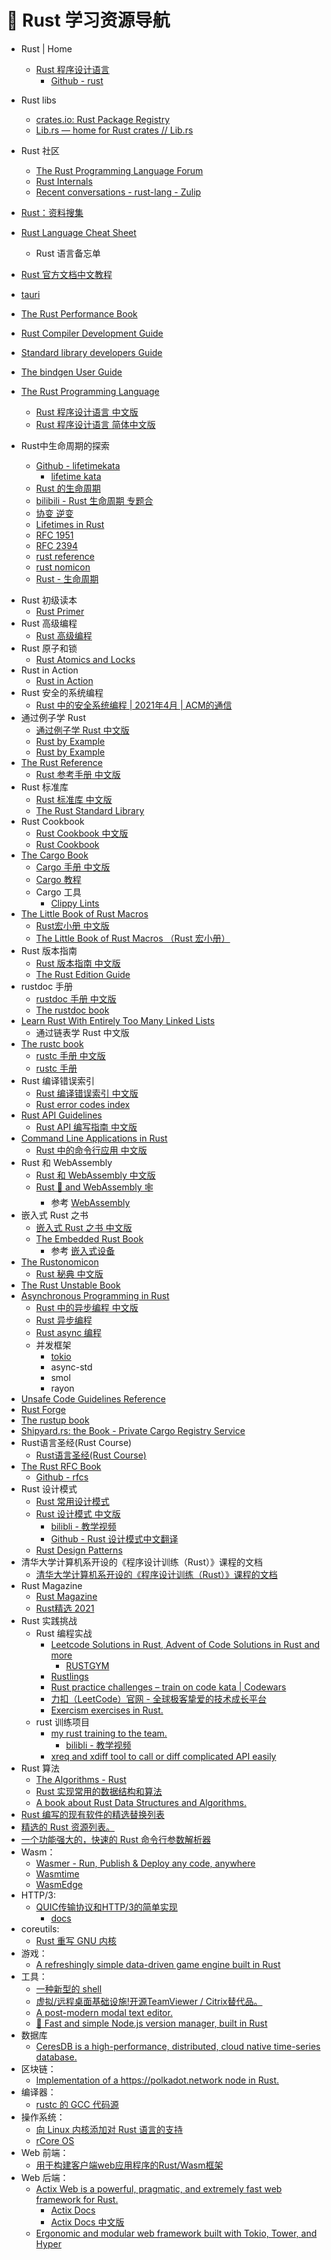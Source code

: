 # 🦀 Rust 学习资源导航

- Rust | Home
  - [Rust 程序设计语言](https://www.rust-lang.org/zh-CN/)
    - [Github - rust](https://github.com/rust-lang/rust)
- Rust libs
  - [crates.io: Rust Package Registry](https://crates.io)
  - [Lib.rs — home for Rust crates // Lib.rs](https://lib.rs/)
- Rust 社区
  - [The Rust Programming Language Forum](https://users.rust-lang.org/)
  - [Rust Internals](https://internals.rust-lang.org)
  - [Recent conversations - rust-lang - Zulip](https://rust-lang.zulipchat.com)

- [Rust：资料搜集](https://www.yuque.com/zhoujiping/programming/rust-materials)
- [Rust Language Cheat Sheet](https://cheats.rs/)
  - Rust 语言备忘单
- [Rust 官方文档中文教程](https://rustwiki.org/)
- [tauri](https://tauri.app/zh-cn/)
- [The Rust Performance Book](https://nnethercote.github.io/perf-book/title-page.html)
- [Rust Compiler Development Guide](https://rustc-dev-guide.rust-lang.org/)
- [Standard library developers Guide](https://std-dev-guide.rust-lang.org/)
- [The bindgen User Guide](https://rust-lang.github.io/rust-bindgen/)
- [The Rust Programming Language](https://doc.rust-lang.org/book/)
  - [Rust 程序设计语言 中文版](https://rustwiki.org/zh-CN/book/)
  - [Rust 程序设计语言 简体中文版](https://kaisery.github.io/trpl-zh-cn/)

- Rust中生命周期的探索
  - [Github - lifetimekata]
    - [lifetime kata]
  - [Rust 的生命周期]
  - [bilibili - Rust 生命周期 专题合]
  - [协变 逆变]
  - [Lifetimes in Rust]
  - [RFC 1951]
  - [RFC 2394]
  - [rust reference]
  - [rust nomicon]
  - [Rust - 生命周期]

[Github - lifetimekata]: <https://github.com/tfpk/lifetimekata>
[lifetime kata]: <https://tfpk.github.io/lifetimekata/>
[Rust 的生命周期]: <https://hashrust.com/blog/lifetimes-in-rust/>
[bilibili - Rust 生命周期 专题合]: <https://www.bilibili.com/video/BV1az4y1e7jA/>
[协变 逆变]: <https://www.cnblogs.com/allmignt/p/12353746.html>
[Lifetimes in Rust]: <https://blog.thoughtram.io/lifetimes-in-rust/>
[RFC 1951]: <https://rust-lang.github.io/rfcs/1951-expand-impl-trait.html>
[RFC 2394]: <https://rust-lang.github.io/rfcs/2394-async_await.html>
[rust reference]: <https://rustwiki.org/zh-CN/reference/subtyping.html>
[rust nomicon]: <https://nomicon.purewhite.io/subtyping.html>
[Rust - 生命周期]: <https://rustcc.cn/article?id=0d606476-0a98-4f5a-afba-951f999408e6>

- Rust 初级读本
  - [Rust Primer](https://rustcc.gitbooks.io/rustprimer/content/)
- Rust 高级编程
  - [Rust 高级编程](https://learnku.com/docs/nomicon/2018)
- Rust 原子和锁
  - [Rust Atomics and Locks](https://atomics.rs/)
- Rust in Action
  - [Rust in Action](https://livebook.manning.com/book/rust-in-action/)
- Rust 安全的系统编程
  - [Rust 中的安全系统编程 | 2021年4月 | ACM的通信](https://cacm.acm.org/magazines/2021/4/251364-safe-systems-programming-in-rust/fulltext)
- 通过例子学 Rust
  - [通过例子学 Rust 中文版](https://rustwiki.org/zh-CN/rust-by-example/)
  - [Rust by Example](https://doc.rust-lang.org/stable/rust-by-example/)
  - [Rust by Example](https://doc.rust-lang.org/rust-by-example/index.html)
- [The Rust Reference](https://doc.rust-lang.org/reference/index.html)
  - [Rust 参考手册 中文版](https://rustwiki.org/zh-CN/reference/)
- Rust 标准库
  - [Rust 标准库 中文版](https://rustwiki.org/zh-CN/std/)
  - [The Rust Standard Library](https://doc.rust-lang.org/std/index.html)
- Rust Cookbook
  - [Rust Cookbook 中文版](https://rustwiki.org/zh-CN/rust-cookbook/)
  - [Rust Cookbook](https://rustwiki.org/en/rust-cookbook/)
- [The Cargo Book](https://doc.rust-lang.org/cargo/index.html)
  - [Cargo 手册 中文版](https://rustwiki.org/zh-CN/cargo/)
  - [Cargo 教程](https://learnku.com/docs/cargo-book/2018)
  - Cargo 工具
    - [Clippy Lints](https://rust-lang.github.io/rust-clippy/master/index.html)
- [The Little Book of Rust Macros](https://veykril.github.io/tlborm/)
  - [Rust宏小册 中文版](https://www.bookstack.cn/read/DaseinPhaos-tlborm-chinese/README.md)
  - [The Little Book of Rust Macros （Rust 宏小册）](https://zjp-cn.github.io/tlborm/)
- Rust 版本指南
  - [Rust 版本指南 中文版](https://rustwiki.org/zh-CN/edition-guide/)
  - [The Rust Edition Guide](https://doc.rust-lang.org/edition-guide/index.html)
- rustdoc 手册
  - [rustdoc 手册 中文版](https://rustwiki.org/zh-CN/rustdoc/)
  - [The rustdoc book](https://doc.rust-lang.org/rustdoc/index.html)
- [Learn Rust With Entirely Too Many Linked Lists](https://rust-unofficial.github.io/too-many-lists/)
  - 通过链表学 Rust 中文版
- [The rustc book](https://doc.rust-lang.org/rustc/index.html)
  - [rustc 手册 中文版](https://rustwiki.org/zh-CN/rustc/)
  - [rustc 手册](https://learnku.com/docs/rustc-book/2020)
- Rust 编译错误索引
  - [Rust 编译错误索引 中文版](https://learnku.com/docs/rust-rcei-2020/introduction/10466)
  - [Rust error codes index](https://doc.rust-lang.org/error_codes/error-index.html)
- [Rust API Guidelines](https://rust-lang.github.io/api-guidelines/)
  - [Rust API 编写指南 中文版](https://rust-chinese-translation.github.io/api-guidelines/)
- [Command Line Applications in Rust](https://rust-cli.github.io/book/index.html)
  - [Rust 中的命令行应用 中文版](https://suibianxiedianer.github.io/rust-cli-book-zh_CN/README_zh.html)
- Rust 和 WebAssembly
  - [Rust 和 WebAssembly 中文版](https://rustwasm.wasmdev.cn/docs/book/)
  - [Rust 🦀 and WebAssembly 🕸](https://rustwasm.github.io/docs/book/)
    - 参考 [Web­Assembly](https://www.rust-lang.org/zh-CN/what/wasm)
- 嵌入式 Rust 之书
  - [嵌入式 Rust 之书 中文版](https://stevenbai.top/rustbook/book/)
  - [The Embedded Rust Book](https://doc.rust-lang.org/stable/embedded-book/)
    - 参考 [嵌入式设备](https://www.rust-lang.org/zh-CN/what/embedded)
- [The Rustonomicon](https://doc.rust-lang.org/nomicon/)
  - [Rust 秘典 中文版](https://nomicon.purewhite.io/)
- [The Rust Unstable Book](https://doc.rust-lang.org/nightly/unstable-book/)
- [Asynchronous Programming in Rust](https://rust-lang.github.io/async-book/)
  - [Rust 中的异步编程 中文版](https://huangjj27.github.io/async-book/index.html)
  - [Rust 异步编程](https://learnku.com/docs/async-book/2018)
  - [Rust async 编程](https://www.cnblogs.com/QiaoPengjun/p/17434443.html)
  - 并发框架
    - [tokio](https://tokio.rs/)
    - async-std
    - smol
    - rayon
- [Unsafe Code Guidelines Reference](https://rust-lang.github.io/unsafe-code-guidelines/)
- [Rust Forge](https://forge.rust-lang.org/index.html)
- [The rustup book](https://rust-lang.github.io/rustup/)
- [Shipyard.rs: the Book - Private Cargo Registry Service](https://docs.shipyard.rs/intro/summary.html)
- Rust语言圣经(Rust Course)
  - [Rust语言圣经(Rust Course)](https://course.rs/about-book.html)
- [The Rust RFC Book](https://rust-lang.github.io/rfcs/)
  - [Github - rfcs](https://github.com/rust-lang/rfcs)
- Rust 设计模式
  - [Rust 常用设计模式](https://refactoringguru.cn/design-patterns/rust)
  - [Rust 设计模式 中文版](http://chuxiuhong.com/chuxiuhong-rust-patterns-zh/patterns/index.html)
    - [bilibli - 教学视频](https://space.bilibili.com/485433391)
    - [Github - Rust 设计模式中文翻译](https://github.com/chuxiuhong/chuxiuhong-rust-patterns-zh)
  - [Rust Design Patterns](https://rust-unofficial.github.io/patterns/)
- 清华大学计算机系开设的《程序设计训练（Rust）》课程的文档
  - [清华大学计算机系开设的《程序设计训练（Rust）》课程的文档](https://lab.cs.tsinghua.edu.cn/rust/)
- Rust Magazine
  - [Rust Magazine](https://rustmagazine.org/)
  - [Rust精选 2021](https://rustmagazine.github.io/rust_magazine_2021/index.html)
- Rust 实践挑战
  - Rust 编程实战
    - [Leetcode Solutions in Rust, Advent of Code Solutions in Rust and more](https://github.com/warycat/rustgym)
      - [RUSTGYM](https://rustgym.com/)
    - [Rustlings](https://github.com/rust-lang/rustlings)
    - [Rust practice challenges – train on code kata | Codewars](https://www.codewars.com/kata/577ff15ad648a14b780000e7/train/rust)
    - [力扣（LeetCode）官网 - 全球极客挚爱的技术成长平台](https://leetcode.cn)
    - [Exercism exercises in Rust.](https://github.com/exercism/rust)
  - rust 训练项目
    - [my rust training to the team.](https://github.com/tyrchen/rust-training)
      - [bilibli - 教学视频](https://www.bilibili.com/video/BV1FL4y1x7MU/)
    - [xreq and xdiff tool to call or diff complicated API easily](https://github.com/Tubitv/xdiff)
- Rust 算法
  - [The Algorithms - Rust](https://github.com/TheAlgorithms/Rust)
  - [Rust 实现常用的数据结构和算法](https://github.com/iiicp/Rust-DataStruct-And-Algorithm)
  - [A book about Rust Data Structures and Algorithms.](https://github.com/QMHTMY/RustBook)
- [Rust 编写的现有软件的精选替换列表](https://github.com/TaKO8Ki/awesome-alternatives-in-rust)
- [精选的 Rust 资源列表。](https://github.com/rust-unofficial/awesome-rust)
- [一个功能强大的，快速的 Rust 命令行参数解析器](https://github.com/clap-rs/clap)
- Wasm：
  - [Wasmer - Run, Publish & Deploy any code, anywhere](https://wasmer.io)
  - [Wasmtime](https://wasmtime.dev)
  - [WasmEdge](https://wasmedge.org)
- HTTP/3:
  - [QUIC传输协议和HTTP/3的简单实现](https://github.com/cloudflare/quiche)
    - [docs](https://docs.quic.tech/quiche/)
- coreutils:
  - [Rust 重写 GNU 内核](https://github.com/uutils/coreutils)
- 游戏：
  - [A refreshingly simple data-driven game engine built in Rust](https://github.com/bevyengine/bevy)
- 工具：
  - [一种新型的 shell](https://github.com/nushell/nushell)
  - [虚拟/远程桌面基础设施!开源TeamViewer / Citrix替代品。](https://github.com/rustdesk/rustdesk)
  - [A post-modern modal text editor.](https://github.com/helix-editor/helix)
  - [🚀 Fast and simple Node.js version manager, built in Rust](https://github.com/Schniz/fnm)
- 数据库
  - [CeresDB is a high-performance, distributed, cloud native time-series database.](https://github.com/CeresDB/ceresdb)
- 区块链：
  - [Implementation of a https://polkadot.network node in Rust.](https://github.com/w3f/polkadot)
- 编译器：
  - [rustc 的 GCC 代码源](https://github.com/rust-lang/rustc_codegen_gcc)
- 操作系统：
  - [向 Linux 内核添加对 Rust 语言的支持](https://github.com/Rust-for-Linux)
  - [rCore OS](https://github.com/rcore-os)
- Web 前端：
  - [用于构建客户端web应用程序的Rust/Wasm框架](https://github.com/yewstack/yew、https://github.com/denoland/deno)
- Web 后端：
  - [Actix Web is a powerful, pragmatic, and extremely fast web framework for Rust.](https://github.com/actix/actix-web)
    - [Actix Docs](https://actix.rs/)
    - [Actix Docs 中文版](https://tech-cn.github.io/actix-website/)
  - [Ergonomic and modular web framework built with Tokio, Tower, and Hyper](https://github.com/tokio-rs/axum)
